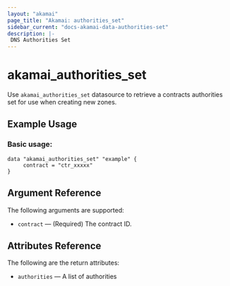 ```yaml
---
layout: "akamai"
page_title: "Akamai: authorities_set"
sidebar_current: "docs-akamai-data-authorities-set"
description: |-
 DNS Authorities Set
---
```


# akamai_authorities_set

Use `akamai_authorities_set` datasource to retrieve a contracts authorities set for use when creating new zones.

## Example Usage

### Basic usage:

```hcl
data "akamai_authorities_set" "example" {
     contract = "ctr_xxxxx"
}
```

## Argument Reference

The following arguments are supported:

* `contract` — (Required) The contract ID.

## Attributes Reference

The following are the return attributes:

* `authorities` — A list of authorities
